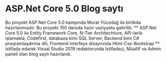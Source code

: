 # ASP.Net Core 5.0 Blog saytı 
Bu proyekt ASP.Net Core 5.0 kampında Murat Yücedağ ilə birlikdə hazırlanmışdır. Bu proyekt 150 dərsdə hazır vəziyyətə gətirilib.
** ASP.Net Core 5.0 ilə Entity Framework Core, N-Tier Architechture, API-lərlə işləməklə, Codefirst, databaza kimi SQL Server, Backend kimi C# proqramlaşdırma dili, Frontend interfeys dizaynında Html-Css-Bootstrap ** istifadə edərək Visual Studio 2019 redaktorunda İstifadəçi, Müəllif və Admin paneli olan blog saytı hazırlanıb.

